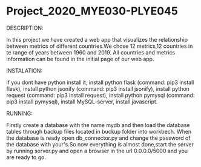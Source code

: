 # Project_2020_MYE030-PLYE045

DESCRIPTION:

In this project we have created a web app that visualizes the 
relationship between metrics of different countries.We chose
12 metrics,12 countries in te range of years between 1960 and 2019.
All countries and metrics information can be found in the initial
page of our web app.

INSTALATION:

if you dont have python install it,
install python flask (command: pip3 install flask),
install python jsonify (command: pip3 install jsonify),
install python request (command: pip3 install request),
install python pymysql (command: pip3 install pymysql),
install MySQL-server,
install javascript.

RUNNING:

Firstly create a database with the name mydb and then
load the database tables through backup files located in buckup folder into workbech.
When the database is ready open db_connector.py and change
the password of the database with your's.So now everything
is almost done,start the server by running server.py and open a 
browser in the url 0.0.0.0/5000 and you are ready to go.
